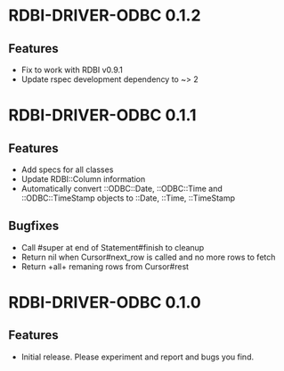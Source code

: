 RDBI-DRIVER-ODBC 0.1.2
======================

Features
--------
 - Fix to work with RDBI v0.9.1
 - Update rspec development dependency to ~> 2

RDBI-DRIVER-ODBC 0.1.1
======================

Features
--------
 - Add specs for all classes
 - Update RDBI::Column information
 - Automatically convert ::ODBC::Date, ::ODBC::Time and ::ODBC::TimeStamp
   objects to ::Date, ::Time, ::TimeStamp

Bugfixes
--------
 - Call #super at end of Statement#finish to cleanup
 - Return nil when Cursor#next_row is called and no more rows to fetch
 - Return +all+ remaning rows from Cursor#rest


RDBI-DRIVER-ODBC 0.1.0
======================

Features
--------
 - Initial release. Please experiment and report and bugs you find.
